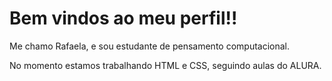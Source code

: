# Bem vindos ao meu perfil!!

Me chamo Rafaela, e sou estudante de pensamento computacional.

No momento estamos trabalhando HTML e CSS, seguindo aulas do ALURA.

